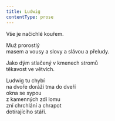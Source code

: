 ```yaml
---
title: Ludwig
contentType: prose
---
```


<section>

Vše je načichlé kouřem.

Muž prorostlý  
masem a vousy a slovy a slávou a přeludy.

Jako dým stlačený v kmenech stromů  
těkavost ve větvích.

Ludwig tu chybí  
na dvoře doráží tma do dveří  
okna se sypou  
z kamenných zdí lomu  
zní chrchlání a chrapot  
dotírajícího stáří.

</section>

